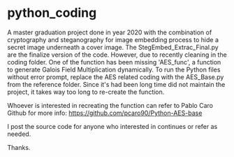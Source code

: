 # python_coding

A master graduation project done in year 2020 with the combination of cryptography and steganography for image embedding process to hide a secret image underneath a cover image.
The StegEmbed_Extrac_Final.py are the finalize version of the code. However, due to recently cleaning in the coding folder. One of the function has been missing 'AES_func', a function to generate Galois Field Multiplication dynamically. To run the Python files without error prompt, replace the AES related coding with the AES_Base.py from the reference folder.
Since it's had been long time did not maintain the project, it takes way too long to re-create the function.

Whoever is interested in recreating the function can refer to Pablo Caro Github for more info: https://github.com/pcaro90/Python-AES-base

I post the source code for anyone who interested in continues or refer as needed.

Thanks.
